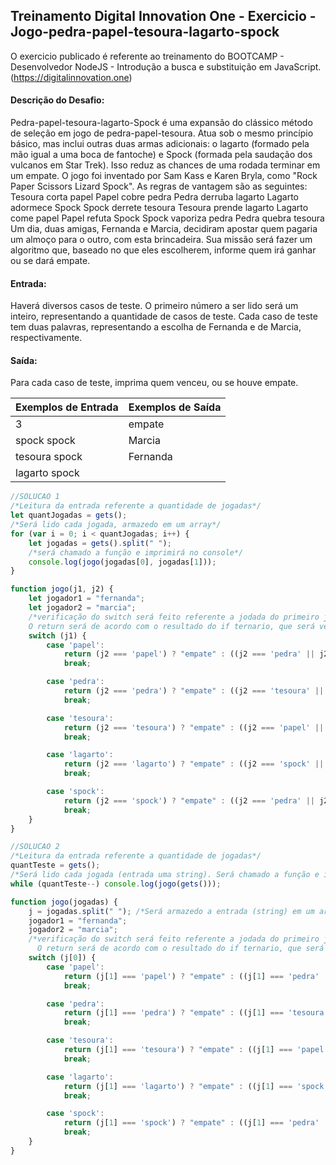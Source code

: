## Treinamento Digital Innovation One - Exercicio - Jogo-pedra-papel-tesoura-lagarto-spock

O exercicio publicado é referente ao treinamento do BOOTCAMP - Desenvolvedor NodeJS -  Introdução a busca e substituição em JavaScript.
(https://digitalinnovation.one)

#### Descrição do Desafio:

Pedra-papel-tesoura-lagarto-Spock é uma expansão do clássico método de seleção em jogo de pedra-papel-tesoura. Atua sob o mesmo princípio básico, mas inclui outras duas armas adicionais: o lagarto (formado pela mão igual a uma boca de fantoche) e Spock (formada pela saudação dos vulcanos em Star Trek). Isso reduz as chances de uma rodada terminar em um empate. O jogo foi inventado por Sam Kass e Karen Bryla, como "Rock Paper Scissors Lizard Spock". As regras de vantagem são as seguintes:
Tesoura corta papel
Papel cobre pedra
Pedra derruba lagarto
Lagarto adormece Spock
Spock derrete tesoura
Tesoura prende lagarto
Lagarto come papel
Papel refuta Spock
Spock vaporiza pedra
Pedra quebra tesoura
Um dia, duas amigas, Fernanda e Marcia, decidiram apostar quem pagaria um almoço para o outro, com esta brincadeira. Sua missão será fazer um algoritmo que, baseado no que eles escolherem, informe quem irá ganhar ou se dará empate.


#### Entrada:

Haverá diversos casos de teste. O primeiro número a ser lido será um inteiro, representando a quantidade de casos de teste. Cada caso de teste tem duas palavras, representando a escolha de Fernanda e de Marcia, respectivamente.

#### Saída:

Para cada caso de teste, imprima quem venceu, ou se houve empate.

Exemplos de Entrada  | Exemplos de Saída
------------- | -------------
3 | empate
spock spock | Marcia
tesoura spock | Fernanda
lagarto spock |


```javascript
//SOLUCAO 1
/*Leitura da entrada referente a quantidade de jogadas*/
let quantJogadas = gets();
/*Será lido cada jogada, armazedo em um array*/
for (var i = 0; i < quantJogadas; i++) {
    let jogadas = gets().split(" ");
    /*será chamado a função e imprimirá no console*/
    console.log(jogo(jogadas[0], jogadas[1]));
}

function jogo(j1, j2) {
    let jogador1 = "fernanda";
    let jogador2 = "marcia";
    /*verificação do switch será feito referente a jodada do primeiro jogador.
    O return será de acordo com o resultado do if ternario, que será verificado de acordo com a jodada do segundo jogador*/
    switch (j1) {
        case 'papel':
            return (j2 === 'papel') ? "empate" : ((j2 === 'pedra' || j2 === 'spock') ? jogador1 : jogador2);
            break;

        case 'pedra':
            return (j2 === 'pedra') ? "empate" : ((j2 === 'tesoura' || j2 === 'lagarto') ? jogador1 : jogador2);
            break;

        case 'tesoura':
            return (j2 === 'tesoura') ? "empate" : ((j2 === 'papel' || j2 === 'lagarto') ? jogador1 : jogador2);
            break;

        case 'lagarto':
            return (j2 === 'lagarto') ? "empate" : ((j2 === 'spock' || j2 === 'papel') ? jogador1 : jogador2);
            break;

        case 'spock':
            return (j2 === 'spock') ? "empate" : ((j2 === 'pedra' || j2 === 'tesoura') ? jogador1 : jogador2);
            break;
    }
}

//SOLUCAO 2
/*Leitura da entrada referente a quantidade de jogadas*/
quantTeste = gets();
/*Será lido cada jogada (entrada uma string). Será chamado a função e impresso no console*/
while (quantTeste--) console.log(jogo(gets()));

function jogo(jogadas) {
    j = jogadas.split(" "); /*Será armazedo a entrada (string) em um array*/
    jogador1 = "fernanda";
    jogador2 = "marcia";
    /*verificação do switch será feito referente a jodada do primeiro jogador.
      O return será de acordo com o resultado do if ternario, que será verificado de acordo com a jodada do segundo jogador*/
    switch (j[0]) {
        case 'papel':
            return (j[1] === 'papel') ? "empate" : ((j[1] === 'pedra' || j[1] === 'spock') ? jogador1 : jogador2);
            break;

        case 'pedra':
            return (j[1] === 'pedra') ? "empate" : ((j[1] === 'tesoura' || j[1] === 'lagarto') ? jogador1 : jogador2);
            break;

        case 'tesoura':
            return (j[1] === 'tesoura') ? "empate" : ((j[1] === 'papel' || j[1] === 'lagarto') ? jogador1 : jogador2);
            break;

        case 'lagarto':
            return (j[1] === 'lagarto') ? "empate" : ((j[1] === 'spock' || j[1] === 'papel') ? jogador1 : jogador2);
            break;

        case 'spock':
            return (j[1] === 'spock') ? "empate" : ((j[1] === 'pedra' || j[1] === 'tesoura') ? jogador1 : jogador2);
            break;
    }
}
```

